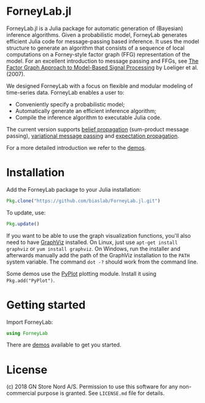 ForneyLab.jl
============

ForneyLab.jl is a Julia package for automatic generation of (Bayesian) inference algorithms. Given a probabilistic model, ForneyLab generates efficient Julia code for message-passing based inference. It uses the model structure to generate an algorithm that consists of a sequence of local computations on a Forney-style factor graph (FFG) representation of the model. For an excellent introduction to message passing and FFGs, see [The Factor Graph Approach to Model-Based Signal Processing](https://ieeexplore.ieee.org/document/4282128/) by Loeliger et al. (2007).

We designed ForneyLab with a focus on flexible and modular modeling of time-series data. ForneyLab enables a user to:

- Conveniently specify a probabilistic model;
- Automatically generate an efficient inference algorithm;
- Compile the inference algorithm to executable Julia code.

The current version supports [belief propagation](https://en.wikipedia.org/wiki/Belief_propagation) (sum-product message passing), [variational message passing](https://en.wikipedia.org/wiki/Variational_message_passing) and [expectation propagation](https://en.wikipedia.org/wiki/Expectation_propagation).

For a more detailed introduction we refer to the [demos](https://github.com/biaslab/ForneyLab.jl/tree/master/demo).

Installation
============

Add the ForneyLab package to your Julia installation:
```jl
Pkg.clone("https://github.com/biaslab/ForneyLab.jl.git")
```
To update, use:
```jl
Pkg.update()
```
If you want to be able to use the graph visualization functions, you'll also need to have [GraphViz](http://www.graphviz.org/) installed. On Linux, just use `apt-get install graphviz` or `yum install graphviz`. On Windows, run the installer and afterwards manually add the path of the GraphViz installation to the `PATH` system variable. The command `dot -?` should work from the command line.

Some demos use the [PyPlot](https://github.com/stevengj/PyPlot.jl) plotting module. Install it using `Pkg.add("PyPlot")`.

Getting started
===============

Import ForneyLab:
```jl
using ForneyLab
```

There are [demos](https://github.com/biaslab/ForneyLab.jl/tree/master/demo) available to get you started.

License
=======

(c) 2018 GN Store Nord A/S. Permission to use this software for any non-commercial purpose is granted. See `LICENSE.md` file for details.
